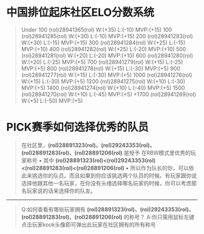 # 中国排位起床社区ELO分数系统
> Under 100 (rol)28941365(rol)  W:(+35) L:(-10) MVP:(+15)
100 (rol)28941285(rol)  W:(+30) L:(-10) MVP:(+15)
200 (rol)28941283(rol)  W:(+30) L:(-15) MVP:(+15)
300 (rol)28941284(rol)  W:(+25) L:(-15) MVP:(+10)
400 (rol)28941282(rol)  W:(+25) L:(-20) MVP:(+10)
500 (rol)28941281(rol)  W:(+20) L:(-20) MVP:(+10)
600 (rol)28941280(rol)  W:(+20) L:(-25) MVP:(+5)
700 (rol)28941279(rol)  W:(+15) L:(-25) MVP:(+5) 
800 (rol)28941278(rol)  W:(+15) L:(-30) MVP:(+5) 
900 (rol)28941277(rol)  W:(+15) L:(-30) MVP:(+5) 
1000 (rol)28941276(rol) W:(+15) L:(-30) MVP:(+5) 
1200 (rol)28941275(rol) W:(+10) L:(-30) MVP:(+5) 
1400 (rol)28941274(rol) W:(+10) L:(-40) MVP:(+5) 
1500 (rol)28941270(rol) W:(+10) L:(-45) MVP:(+5) 
+1700 (rol)28941269(rol) W:(+5) L:(-50) MVP:(+5) 


# PICK赛季如何选择优秀的队员
> 在社区里，**(rol)28891323(rol)、(rol)29243353(rol)、(rol)28891283(rol)、(rol)28891206(rol)** 是授予 在RBW模式里优秀的玩家称号
• 其中 **(rol)28891323(rol)<(rol)29243353(rol)<(rol)28891283(rol)<(rol)28891206(rol)**
• 所以作为队长的你，可以依此来挑选你的队员。而且如果到你应该挑选两个队员的时候。有玩家跟你说选择他跟其他一名玩家，在你没有头绪选择哪名玩家的时候，你可以考虑那名玩家说的话来选择你的队友。
---
> Q:如何查看有哪些玩家拥有 **(rol)28891323(rol)、(rol)29243353(rol)、(rol)28891283(rol)、(rol)28891206(rol)** 的称号？
A:你只需用鼠标左键点击玩家kook头像即可弹出此玩家在社区拥有的所有称号
